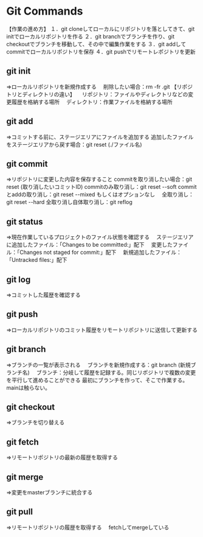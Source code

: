 # Git Commands

【作業の進め方】
１．git cloneしてローカルにリポジトリを落としてきて、git initでローカルリポジトリを作る
２．git branchでブランチを作り、git checkoutでブランチを移動して、その中で編集作業をする
３．git addしてcommitでローカルリポジトリを保存
４．git pushでリモートレポジトリを更新

## git init
⇒ローカルリポジトリを新規作成する
　削除したい場合：rm -fr .git
【リポジトリとディレクトリの違い】
　リポジトリ：ファイルやディレクトリなどの変更履歴を格納する場所
　ディレクトリ：作業ファイルを格納する場所
## git add
⇒コミットする前に、ステージエリアにファイルを追加する
  追加したファイルをステージエリアから戻す場合：git reset (./ファイル名)
## git commit
⇒リポジトリに変更した内容を保存すること
  commitを取り消したい場合：git reset (取り消したいコミットID)
  commitのみ取り消し：git reset --soft
  commitとaddの取り消し：git reset --mixed もしくはオプションなし
　全取り消し：git reset --hard
  全取り消し自体取り消し：git reflog
## git status
⇒現在作業しているプロジェクトのファイル状態を確認する
　ステージエリアに追加したファイル：「Changes to be committed:」配下
　変更したファイル：「Changes not staged for commit:」配下
　新規追加したファイル：「Untracked files:」配下
## git log
⇒コミットした履歴を確認する
## git push
⇒ローカルリポジトリのコミット履歴をリモートリポジトリに送信して更新する
## git branch
⇒ブランチの一覧が表示される
　ブランチを新規作成する：git branch (新規ブランチ名)
　ブランチ：分岐して履歴を記録する。同じリポジトリで複数の変更を平行して進めることができる
           最初にブランチを作って、そこで作業する。mainは触らない。
## git checkout
⇒ブランチを切り替える
## git fetch
⇒リモートリポジトリの最新の履歴を取得する
## git merge
⇒変更をmasterブランチに統合する
## git pull
⇒リモートリポジトリの履歴を取得する
　fetchしてmergeしている
